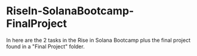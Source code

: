 # RiseIn-SolanaBootcamp-FinalProject
In here are the 2 tasks in the Rise in Solana Bootcamp plus the final project found in a "Final Project" folder.
